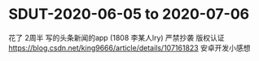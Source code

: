 # SDUT-2020-06-05 to 2020-07-06
花了 2周半 写的头条新闻的app (1808 李某人lry)
严禁抄袭 版权认证
https://blog.csdn.net/king9666/article/details/107161823 安卓开发小感想
